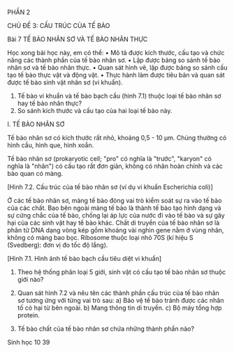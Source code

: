 PHẦN 2

CHỦ ĐỀ 3: CẤU TRÚC CỦA TẾ BÀO

Bài 7 TẾ BÀO NHÂN SƠ VÀ TẾ BÀO NHÂN THỰC

Học xong bài học này, em có thể:
• Mô tả được kích thước, cấu tạo và chức năng các thành phần của tế bào nhân sơ.
• Lập được bảng so sánh tế bào nhân sơ và tế bào nhân thực.
• Quan sát hình vẽ, lập được bảng so sánh cấu tạo tế bào thực vật và động vật.
• Thực hành làm được tiêu bản và quan sát được tế bào sinh vật nhân sơ (vi khuẩn).

1. Tế bào vi khuẩn và tế bào bạch cầu (hình 7.1) thuộc loại tế bào nhân sơ hay tế bào nhân thực?
2. So sánh kích thước và cấu tạo của hai loại tế bào này.

I. TẾ BÀO NHÂN SƠ

Tế bào nhân sơ có kích thước rất nhỏ, khoảng 0,5 - 10 µm. Chúng thường có hình cầu, hình que, hình xoắn.

Tế bào nhân sơ (prokaryotic cell; "pro" có nghĩa là "trước", "karyon" có nghĩa là "nhân") có cấu tạo rất đơn giản, không có nhân hoàn chỉnh và các bào quan có màng.

[Hình 7.2. Cấu trúc của tế bào nhân sơ (ví dụ vi khuẩn Escherichia coli)]

Ở các tế bào nhân sơ, màng tế bào đóng vai trò kiểm soát sự ra vào tế bào của các chất. Bao bên ngoài màng tế bào là thành tế bào tạo hình dạng và sự cứng chắc của tế bào, chống lại áp lực của nước đi vào tế bào và sự gây hại của các sinh vật hay tế bào khác. Chất di truyền của tế bào nhân sơ là phân tử DNA dạng vòng kép gồm khoảng vài nghìn gene nằm ở vùng nhân, không có màng bao bọc. Ribosome thuộc loại nhỏ 70S (kí hiệu S (Svedberg): đơn vị đo tốc độ lắng).

[Hình 7.1. Hình ảnh tế bào bạch cầu tiêu diệt vi khuẩn]

1. Theo hệ thống phân loại 5 giới, sinh vật có cấu tạo tế bào nhân sơ thuộc giới nào?

1. Quan sát hình 7.2 và nêu tên các thành phần cấu trúc của tế bào nhân sơ tương ứng với từng vai trò sau:
a) Bảo vệ tế bào tránh được các nhân tố có hại từ bên ngoài.
b) Mang thông tin di truyền.
c) Bộ máy tổng hợp protein.

2. Tế bào chất của tế bào nhân sơ chứa những thành phần nào?

Sinh học 10 39